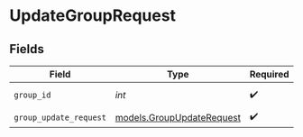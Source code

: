 # UpdateGroupRequest


## Fields

| Field                                                        | Type                                                         | Required                                                     | Description                                                  |
| ------------------------------------------------------------ | ------------------------------------------------------------ | ------------------------------------------------------------ | ------------------------------------------------------------ |
| `group_id`                                                   | *int*                                                        | :heavy_check_mark:                                           | The ID of the group                                          |
| `group_update_request`                                       | [models.GroupUpdateRequest](../models/groupupdaterequest.md) | :heavy_check_mark:                                           | N/A                                                          |